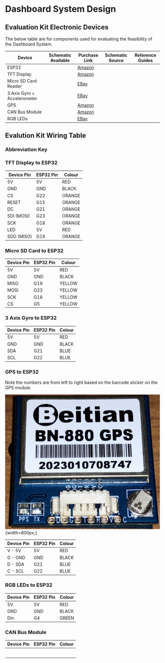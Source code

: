 # Dashboard System Design


## Evaluation Kit Electronic Devices
The below table are for components used for evaluating the feasibility of the Dashboard System.

| Device               | Schematic Available | Purchase Link | Schematic Source | Reference Guides |
|----------------------|---------------------|---------------|------------------|------------------|
| ESP32 | | [Amazon](https://www.amazon.co.uk/Freenove-ESP32-WROVER-Bluetooth-Compatible-Tutorials/dp/B09BC5CNHM/ref=sr_1_3?crid=DL80XOHVR1E2&keywords=esp32+freenove+wrover&qid=1695242108&sprefix=esp+32+freenove+wrov%2Caps%2C233&sr=8-3) |                  |                  |
| TFT Display | | [Amazon](https://www.amazon.co.uk/CNBTR-Serial-Module-ILI9341-Support/dp/B01EHH5H3Q/ref=sr_1_5?crid=15GZHEMCL7IDM&keywords=2.8%22+inch+tft+lcd+240x320&qid=1695242969&sprefix=2.8+inch+tft+lcd+240x320%2Caps%2C89&sr=8-5)      |                  |                  |
| Micro SD Card Reader | | [EBay](https://www.ebay.co.uk/itm/265832101025?hash=item3de4d3f4a1:g:8w4AAOSwjdVi45sK&amdata=enc%3AAQAIAAABADXaDNdAkm%2BE%2BS9MCNpA8KmDrsAcr2rU4MvfG3YlDG62jKaL3QGSC9QMQWbZSIOhs2%2FO9Lkf9B2LIof%2BZMyf%2BQzyyRtA3KMLL%2BBmS4XT2S9TW%2B2dmpc795TyY4iddq2QwBgq0Q1uid3%2BJ8dUpd1Nqo1qiHCD7%2BUj%2BG8ZYAbXqpssGDLQjQkgGzBLenM0CepicRdsaEIcP8LzpTCK39PyP7cEQecCSDZ7HwjdxAlrCb%2BkdV9kO740egU0MYalxkQsUvqyLuvM8eJ%2BBvjbT3iv%2B%2Beo5Lk4UYaKvCxmucYOP9sZ10Is8nx4wu2FisEPxRVD0LSwj1qkrSSFRODwruWE3%2Fo%3D%7Ctkp%3ABk9SR6Ky5sXWYg)      |                  |                  |
| 3 Axis Gyro + Accelerometer| | [EBay](https://www.ebay.co.uk/itm/124642169193?hash=item1d05409169:g:hkgAAOSw7dZgCwdG&amdata=enc%3AAQAIAAAA0OzaEi3mOqHJvyv4dvd%2F8qfO8S0qOpn%2FDwA746INdyIA%2FdAzMSw6EukrmrzkzGlZio6gfn9ScNNGaox61FgfABfJMdPgYu0KXAtVn5tHgcjNOt3Gkw51XfGACEeEIGRrtBDGUymCPwDOGP28h9yHWsKvKo5MmWRhO09ITcIv%2Fy7QyeRCSypXy8tiPuVBhJW9q64w%2FmGctFEKDzZnPP6Pa5tvy0H2MzGs%2Bf3Fk3L0CIjbbz%2BRhiJkghjmVSn1LrE6AtmYrOkp%2BJI3M1F08nudT78%3D%7Ctkp%3ABFBMnO73xdZi)      |                  |                  |
| GPS | | [Amazon](https://www.amazon.co.uk/Beitian-HMC5883-Compass-Glonass-Antenna/dp/B07RHJ2NN5/ref=sr_1_1?crid=1OV81NRJ1GWM6&keywords=DIYmalls+BN-880&qid=1695242508&sprefix=diymalls+bn-880%2Caps%2C72&sr=8-1) |                  |                  |
| CAN Bus Module | | [Amazon](https://www.amazon.co.uk/ALAMSCN-MCP2515-Receiver-Compatible-Raspberry/dp/B091DXBT6F/ref=sr_1_7?crid=NVLJTZ3FJIJL&keywords=mcp2515&qid=1695242647&sprefix=alamscn+4pcs+mcp2515%2Caps%2C273&sr=8-7) |                  |                  |
| RGB LEDs | | [EBay](https://www.ebay.co.uk/itm/126010077289?hash=item1d56c93069:g:JMoAAOSwyvJkrQVZ&amdata=enc%3AAQAIAAAA8JLVYpBUR2wWPel8B3e58c4Wz1ysuXTZ7Eod5I0wfizlKxO%2F%2B2Q34Pzm8E2V55fuI9oWa%2B9c1d3rfm9BfHjeVw9CcydXsumm%2BnVXzZDUI7o1ecw85UeLP%2Bg6pqcevH7ysv3EVCnk7qtfdtKbLnrApEKwoE%2F4%2BbpmxlWO%2B6dlBT6ySK6QwZBJ5fCjAHYKBfRU80knJ6E8i8oa1JgW28OL4Wjgz%2BchIXLWQzXmPFINlGe0Af1l8WvpojTDCJGQKJLO%2BDJfrbUmb4Iup1NdVl1Du9P897WapQYKvvq1j4J9XRBlceujV8hcG2tbBiTGqOuIrw%3D%3D%7Ctkp%3ABk9SR6SjhcbWYg) |                  |                  |

## Evalution Kit Wiring Table

### Abbreviation Key

### TFT Display to ESP32

| **Device Pin** | **ESP32 Pin** | **Colour** |
|----------------|---------------|------------|
|     5V         |     5V        |   RED      |
|     GND        |     GND       |   BLACK    |
|     CS         |     G22       |   ORANGE   |
|     RESET      |     G15       |   ORANGE   |
|     DC         |     G21       |   ORANGE   |
|     SDI (MOSI) |     G23       |   ORANGE   |
|     SCK        |     G18       |   ORANGE   |
|     LED        |     5V        |   RED      |
|     SDO (MISO) |     G19       |   ORANGE   |

### Micro SD Card to ESP32

| **Device Pin** | **ESP32 Pin** | **Colour** |
|----------------|---------------|------------|
|     5V         |     5V        |   RED      |
|     GND        |     GND       |   BLACK    |
|     MISO       |     G19       |   YELLOW   |
|     MOSI       |     G23       |   YELLOW   |
|     SCK        |     G18       |   YELLOW   |
|     CS         |     G5        |   YELLOW   |

### 3 Axis Gyro to ESP32

| **Device Pin** | **ESP32 Pin** | **Colour** |
|----------------|---------------|------------|
|     5V         |     5V        |   RED      |
|     GND        |     GND       |   BLACK    |
|     SDA        |     G21       |   BLUE     |
|     SCL        |     G22       |   BLUE     |

### GPS to ESP32

Note the numbers are from left to right based on the barcode sticker on the GPS module.


!["GPS Module"](/Images/BN-880-GPS.PNG){width=800px;}

| **Device Pin** | **ESP32 Pin** | **Colour** |
|----------------|---------------|------------|
|   V - 5V       |     5V        |   RED      |
|   G - GND      |     GND       |   BLACK    |
|   D - SDA      |     G21       |   BLUE     |
|   C - SCL      |     G22       |   BLUE     |

### RGB LEDs to ESP32

| **Device Pin** | **ESP32 Pin** | **Colour** |
|----------------|---------------|------------|
|     5V         |     5V        |   RED      |
|     GND        |     GND       |   BLACK    |
|     Din        |     G4        |   GREEN    |

### CAN Bus Module

| **Device Pin** | **ESP32 Pin** | **Colour** |
|----------------|---------------|------------|
|                |               |            |
|                |               |            |
|                |               |            |
|                |               |            |
|                |               |            |
|                |               |            |